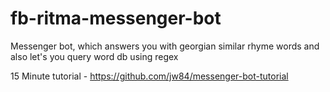 # fb-ritma-messenger-bot
Messenger bot, which answers you with georgian similar rhyme words and also let's you query word db using regex



15 Minute tutorial - https://github.com/jw84/messenger-bot-tutorial
